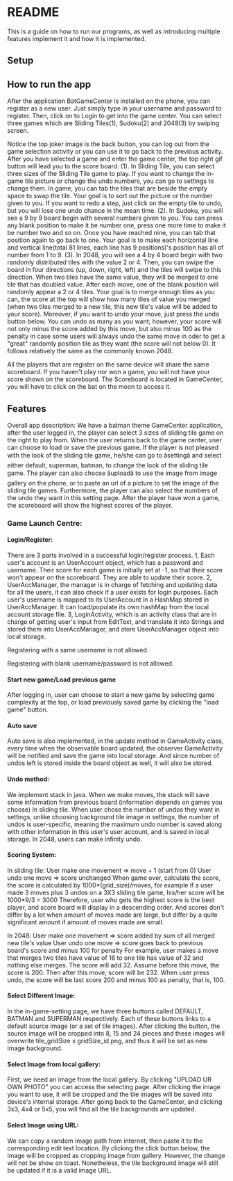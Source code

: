 # README

This is a guide on how to run our programs, as well as introducing multiple features implement it
and how it is implemented.

## Setup


## How to run the app
After the application BatGameCenter is installed on the phone, you can register as a new user.
Just simply type in your username and password to register. Then, click on to Login to get into the
game center. You can select three games which are Sliding Tiles(1), Sudoku(2) and 2048(3) by swiping screen.

Notice the top joker image is the back button, you can log out from the game selection activity or
you can use it to go back to the previous activity. After you have selected a game and enter the game center, the top right gif button will
lead you to the score board.
(1). In Sliding Tile, you can select three sizes of the Sliding Tile game to play. If you want to change the in-game tile
picture or change the undo numbers, you can go to settings to change them. In game, you can tab the tiles that are beside
the empty space to swap the tile. Your goal is to sort out the picture or the number given to you.
If you want to redo a step, just click on the empty tile to undo, but you will lose one undo chance in the mean time.
(2). In Sudoku, you will see a 9 by 9 board begin with several numbers given to you. You can press any blank position to make
it be number one, press one more time to make it be number two and so on. Once you have reached nine,
you can tab that position again to go back to one. Your goal is to make each horizontal line
and vertical line(total 81 lines, each line has 9 positions)'s position has all of number from 1 to 9.
(3). In 2048, you will see a 4 by 4 board begin with two randomly distributed tiles with the value 2 or 4. Then, you can swipe the board in
four directions (up, down, right, left) and the tiles will swipe to this direction. When two tiles have the same value, they will be
merged to one tile that has doubled value. After each move, one of the blank position will randomly appear a 2 or 4 tiles.
Your goal is to merge enough tiles as you can, the score at the top will show how many tiles of value you merged (when two tiles 
merged to a new tile, this new tile's value will be added to your score). Moreover, if you want to undo your move, just press 
the undo button below. You can undo as many as you want; however, your score will not only minus the score added by this move, 
but also minus 100 as the penalty in case some users will always undo the same move in oder to get a "great" randomly position 
tile as they want (the score will not below 0). It follows relatively the same as the commonly known 2048.

All the players that are register on the same device will share the same scoreboard. If you haven't play nor won a game,
you will not have your score shown on the scoreboard. The Scoreboard is located in GameCenter,
you will have to click on the bat on the moon to access it.


## Features
Overall app description: We have a batman theme GameCenter application, after the user logged in,
the player can select 3 sizes of sliding tile game on the right to play from.
When the user returns back to the game center, user can choose to load or
save the previous game. If the player is not pleased with the look of the sliding tile game,
he/she can go to âsettingâ and select either default, superman, batman, to change the look of the sliding tile game.
The player can also choose âuploadâ to use the image from image gallery on the phone, or to paste an url of a picture to set the image of the sliding tile games.
Furthermore, the player can also select the numbers of the undo they want in this setting page.
After the player have won a game, the scoreboard will show the
highest scores of the player.

### Game Launch Centre:
#### Login/Register: 
There are 3 parts involved in a successful login/register process. 1, Each user's account is an UserAccount object, which has a password and username. Their score for each game is initially set at -1, so that their score won't appear on the scoreboard. They are able to update their score.
2, UserAccManager, the manager is in charge of fetching and updating data for all the users, it can also check if a user exists for login purposes. Each user's username is mapped to its UserAccount in a HashMap stored in UserAccManager. It can load/populate its own hashMap from the local account storage file.
3, LoginActivity, which is an activity class that are in charge of getting user's input from EditText, and translate it into Strings and stored them into UserAccManager, and store UserAccManager object into local storage.

Registering with a same username is not allowed.

Registering with blank username/password is not allowed.

#### Start new game/Load previous game
After logging in, user can choose to start a new game by selecting game complexity at the top, or load previously saved game by clicking the "load game" button.

#### Auto save
Auto save is also implemented, in the update method in GameActivity class, every time when the observable board updated, the observer GameActivity will be notified and save the game into local storage. And since number of undos left is stored inside the board object as well, it will also be stored.


#### Undo method:
We implement stack in java. When we make moves, the stack will save some information from previous board (information depends on games you choose)
In sliding tile. When user chose the number of undos they want in settings, unlike choosing background tile image in settings, the number of undos is user-specific, meaning the maximum undo number is saved along with other information in this user's user account, and is saved in local storage.
In 2048, users can make infinity undo.

#### Scoring System:
In sliding tile:
User make one movement => move + 1 (start from 0)
User undo one move => score unchanged
When game over, calculate the score, the score is calculated by 1000\*(grid_size)/moves, for example if a user made 3 moves plus 3 undos on a 3X3 sliding tile game, his/her score will be 1000\*9/3 = 3000
Therefore, user who gets the highest score is the best player, and score board will display in a descending order.
And scores don't differ by a lot when amount of moves made are large, but differ by a quite significant amount if amount of moves made are small.

In 2048:
User make one movement => score added by sum of all merged new tile's value
User undo one move => score goes back to previous board's score and minus 100 for penalty 
For example, user makes a move that merges two tiles have value of 16 to one tile has value of 32 and nothing else merges. The score will 
add 32. Assume before this move, the score is 200. Then after this move, score will be 232. When user press undo, the score will be last 
score 200 and minus 100 as penalty, that is, 100.

#### Select Different Image:
In the in-game-setting page, we have three buttons called DEFAULT, BATMAN and SUPERMAN respectively. Each of these buttons links to a default source image (or a set of tile images).
After clicking the button, the source image will be cropped into 8, 15 and 24 pieces and these images will overwrite tile_gridSize x gridSize_id.png, and thus it will be set as new image background.

#### Select Image from local gallery:
First, we need an image from the local gallery. By clicking "UPLOAD UR OWN PHOTO" you can access the selecting page. After clicking the image you want to use, it will be cropped and the
tile images will be saved into device's internal storage. After going back to the GameCenter, and clicking 3x3, 4x4 or 5x5, you will find all the tile backgrounds are updated.

#### Select Image using URL:
We can copy a random image path from internet, then paste it to the corresponding edit text location. By clicking the click button below, the image will be cropped as cropping image from gallery.
However, the change will not be show on toast. Nonetheless, the tile background image will still be updated if it is a valid image URL.
